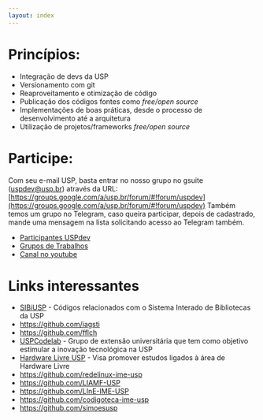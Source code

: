 ```yaml
---
layout: index
---
```


# Princípios:

 - Integração de devs da USP
 - Versionamento com git
 - Reaproveitamento e otimização de código
 - Publicação dos códigos fontes como *free/open source*
 - Implementações de boas práticas, desde o processo de desenvolvimento até a arquitetura
 - Utilização de projetos/frameworks *free/open source*
 
# Participe: 
 
Com seu e-mail USP, basta entrar no nosso grupo no gsuite (uspdev@usp.br) através da URL:
[https://groups.google.com/a/usp.br/forum/#!forum/uspdev](https://groups.google.com/a/usp.br/forum/#!forum/uspdev)
Também temos um grupo no Telegram, caso queira participar, depois de cadastrado, mande uma mensagem na lista solicitando acesso ao Telegram também. 

 - [Participantes USPdev](https://github.com/orgs/uspdev/people)
 - [Grupos de Trabalhos](https://github.com/orgs/uspdev/projects)
 - [Canal no youtube](https://www.youtube.com/channel/UCWw8gA55ykCu1bPgf5SV-rg)

# Links interessantes

 - [SIBiUSP](https://github.com/SIBiUSP) - Códigos relacionados com o Sistema Interado de Bibliotecas da USP
 - https://github.com/iagsti
 - https://github.com/fflch
 - [USPCodelab](https://github.com/uspcodelab) - Grupo de extensão universitária que tem como objetivo estimular a inovação tecnológica na USP
 - [Hardware Livre USP](https://github.com/HardwareLivreUSP) - Visa promover estudos ligados à área de Hardware Livre
 - https://github.com/redelinux-ime-usp
 - https://github.com/LIAMF-USP
 - https://github.com/LInE-IME-USP
 - https://github.com/codigoteca-ime-usp
 - https://github.com/simoesusp
